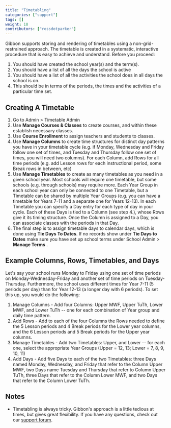 ```yaml
---
title: "Timetabling"
categories: ["support"]
tags: []
weight: 10
contributors: ["rossdotparker"]
---
```


Gibbon supports storing and rendering of timetables using a non-grid-restrained approach. The timetable is created in a systematic, interactive procedure that is easy to achieve and understand. Before you proceed:

1.  You should have created the school year(s) and the term(s).
2.  You should have a list of all the days the school is active
3.  You should have a list of all the activities the school does in all days the school is on.
4.  This should be in terms of the periods, the times and the activities of a particular time set.

## Creating A Timetable

1.  Go to Admin > Timetable Admin
2.  Use **Manage Courses & Classes** to create courses, and within these establish necessary classes.
3.  Use **Course Enrollment** to assign teachers and students to classes.
4.  Use **Manage Columns** to create time structures for distinct day patterns you have in your timetable cycle (e.g. if Monday, Wednesday and Friday follow one set of times, and Tuesday and Thursday follow one set of times, you will need two columns). For each Column, add Rows for all time periods (e.g. add Lesson rows for each instructional period, some Break rows in between, etc)
5.  Use **Manage Timetables** to create as many timetables as you need in a given school year. Most schools will require one timetable, but some schools (e.g. through schools) may require more. Each Year Group in each school year can only be connected to one Timetable, but a Timetable can be shared by multiple Year Groups (e.g. you can have a timetable for Years 7-11 and a separate one for Years 12-13). In each Timetable you can specify a Day entry for each type of day in your cycle. Each of these Days is tied to a Column (see step 4.), whose Rows give it its timing structure. Once the Column is assigned to a Day, you can associate classes with the periods in that Day.
6.  The final step is to assign timetable days to calendar days, which is done using **Tie Days To Dates**. If no records show under **Tie Days to Dates** make sure you have set up school terms under School Admin > **Manage Terms** .

## Example Columns, Rows, Timetables, and Days

Let's say your school runs Monday to Friday using one set of time periods on Monday-Wednesday-Friday and another set of time periods on Tuesday-Thursday. Furthermore, the school uses different times for Year 7-11 (5 periods per day) than for Year 12-13 (a longer day with 6 periods). To set this up, you would do the following:
1. Manage Columns - Add four Columns: Upper MWF, Upper TuTh, Lower MWF, and Lower TuTh -- one for each combination of Year group and daily time pattern.
2. Add Rows - Add to each of the four Columns the Rows needed to define the 5 Lesson periods and 4 Break periods for the Lower year columns, and the 6 Lesson periods and 5 Break periods for the Upper year columns.
3. Manage Timetables - Add two Timetables: Upper, and Lower -- for each one, select the appropriate Year Groups (Upper = 12, 13; Lower = 7, 8, 9, 10, 11)
4. Add Days - Add five Days to each of the two Timetables: three Days named Monday, Wednesday, and Friday that refer to the Column Upper MWF, two Days name Tuesday and Thursday that refer to Column Upper TuTh, three Days that refer to the Column Lower MWF, and two Days that refer to the Column Lower TuTh.

## Notes

*   Timetabling is always tricky. Gibbon's approach is a little tedious at times, but gives great flexibility. If you have any questions, check out our [support forum](https://ask.gibbonedu.org).
